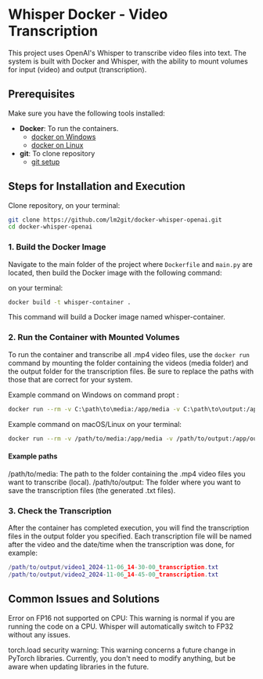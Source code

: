 
# Whisper Docker - Video Transcription

This project uses OpenAI's Whisper to transcribe video files into text. The system is built with Docker and Whisper, with the ability to mount volumes for input (video) and output (transcription).

## Prerequisites

Make sure you have the following tools installed:

- **Docker**: To run the containers.
  - [docker on Windows](docs/win-README.md)
  - [docker on Linux](docs/linux-README.md)
- **git**: To clone repository  
  - [git setup](https://git-scm.com/book/it/v2/Per-Iniziare-Installing-Git)

## Steps for Installation and Execution

Clone repository, on your terminal:

```bash
git clone https://github.com/lm2git/docker-whisper-openai.git
cd docker-whisper-openai
```
### 1. **Build the Docker Image**

Navigate to the main folder of the project where `Dockerfile` and `main.py` are located, then build the Docker image with the following command:

on your terminal:
```bash
docker build -t whisper-container .
```
This command will build a Docker image named whisper-container.

### 2. Run the Container with Mounted Volumes

To run the container and transcribe all .mp4 video files, use the `docker run` command by mounting the folder containing the videos (media folder) and the output folder for the transcription files. Be sure to replace the paths with those that are correct for your system.

Example command on Windows on command propt :
```bash
docker run --rm -v C:\path\to\media:/app/media -v C:\path\to\output:/app/output whisper-container
```

Example command on macOS/Linux on your terminal:
```bash
docker run --rm -v /path/to/media:/app/media -v /path/to/output:/app/output whisper-container
```

#### Example paths
/path/to/media: The path to the folder containing the .mp4 video files you want to transcribe (local).
/path/to/output: The folder where you want to save the transcription files (the generated .txt files).

### 3. Check the Transcription
After the container has completed execution, you will find the transcription files in the output folder you specified. Each transcription file will be named after the video and the date/time when the transcription was done, for example:

```lua
/path/to/output/video1_2024-11-06_14-30-00_transcription.txt
/path/to/output/video2_2024-11-06_14-45-00_transcription.txt
```

## Common Issues and Solutions
Error on FP16 not supported on CPU:
This warning is normal if you are running the code on a CPU. Whisper will automatically switch to FP32 without any issues.

torch.load security warning:
This warning concerns a future change in PyTorch libraries. Currently, you don't need to modify anything, but be aware when updating libraries in the future.
